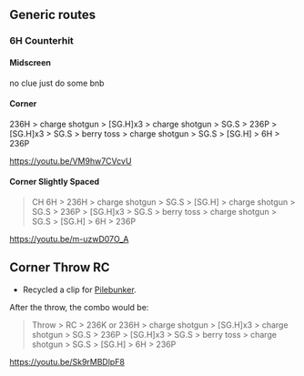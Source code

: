 ## Generic routes

### 6H Counterhit

#### Midscreen

no clue just do some bnb

#### Corner

236H > charge shotgun > [SG.H]x3 > charge shotgun > SG.S > 236P > [SG.H]x3 > SG.S > berry toss > charge shotgun > SG.S > [SG.H] > 6H > 236P

https://youtu.be/VM9hw7CVcvU

#### Corner Slightly Spaced

> CH 6H > 236H > charge shotgun > SG.S > [SG.H] > charge shotgun > SG.S > 236P > [SG.H]x3 > SG.S > berry toss > charge shotgun > SG.S > [SG.H] > 6H > 236P

https://youtu.be/m-uzwD07O_A

## Corner Throw RC

- Recycled a clip for [Pilebunker](Pilebunker.md#throw-rc).

After the throw, the combo would be:

> Throw > RC > 236K or 236H > charge shotgun > [SG.H]x3 > charge shotgun > SG.S > 236P > [SG.H]x3 > SG.S > berry toss > charge shotgun > SG.S > [SG.H] > 6H > 236P

https://youtu.be/Sk9rMBDlpF8
